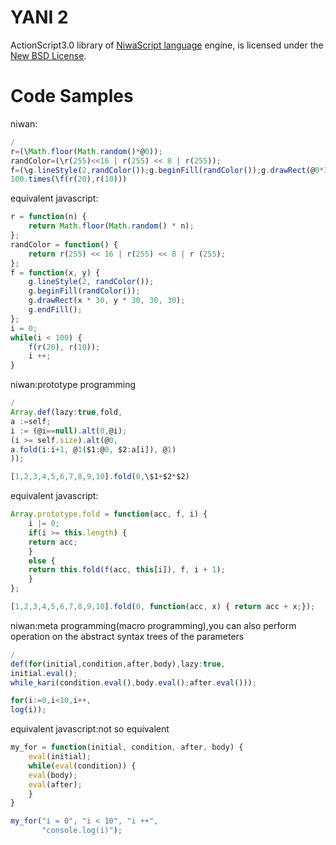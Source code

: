 YANI 2======ActionScript3.0 library of [NiwaScript language](http://nicowiki.com/%E3%83%8B%E3%83%AF%E3%83%B3%E8%AA%9E.html) engine, is licensed under the [New BSD License](http://www.opensource.org/licenses/bsd-license.php).Code Samples============niwan:```javascript/r=(\Math.floor(Math.random()*@0));randColor=(\r(255)<<16 | r(255) << 8 | r(255));f=(\g.lineStyle(2,randColor());g.beginFill(randColor());g.drawRect(@0*30,@1*30,30,30);g.endFill());100.times(\f(r(20),r(10)))```equivalent javascript:```javascriptr = function(n) {    return Math.floor(Math.random() * n);};randColor = function() {    return r(255) << 16 | r(255) << 8 | r (255);};f = function(x, y) {    g.lineStyle(2, randColor());    g.beginFill(randColor());    g.drawRect(x * 30, y * 30, 30, 30);    g.endFill();};i = 0;while(i < 100) {    f(r(20), r(10));    i ++;}```niwan:prototype programming```javascript/Array.def(lazy:true,fold,a :=self;i := (@i==null).alt(0,@i);(i >= self.size).alt(@0,a.fold(i:i+1, @1($1:@0, $2:a[i]), @1)));[1,2,3,4,5,6,7,8,9,10].fold(0,\$1+$2*$2)```equivalent javascript:```javascriptArray.prototype.fold = function(acc, f, i) {    i |= 0;    if(i >= this.length) {	return acc;    }    else {	return this.fold(f(acc, this[i]), f, i + 1);    }};[1,2,3,4,5,6,7,8,9,10].fold(0, function(acc, x) { return acc + x;});```niwan:meta programming(macro programming),you can also perform operation on the abstract syntax trees of the parameters```javascript/def(for(initial,condition,after,body),lazy:true,initial.eval();while_kari(condition.eval(),body.eval();after.eval()));for(i:=0,i<10,i++,log(i));```equivalent javascript:not so equivalent```javascriptmy_for = function(initial, condition, after, body) {    eval(initial);    while(eval(condition)) {	eval(body);	eval(after);    }}my_for("i = 0", "i < 10", "i ++",       "console.log(i)");```